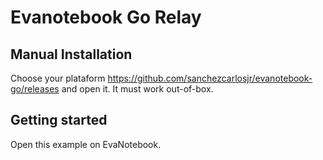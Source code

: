 # Evanotebook Go Relay

## Manual Installation
Choose your plataform https://github.com/sanchezcarlosjr/evanotebook-go/releases and open it. It must work out-of-box.

## Getting started
Open this example on EvaNotebook.